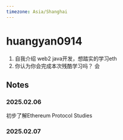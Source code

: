 ```yaml
---
timezone: Asia/Shanghai
---
```


# huangyan0914

1. 自我介绍
web2 java开发，想踏实的学习eth
2. 你认为你会完成本次残酷学习吗？
会

## Notes

<!-- Content_START -->

### 2025.02.06

初步了解Ethereum Protocol Studies

### 2025.02.07

<!-- Content_END -->
